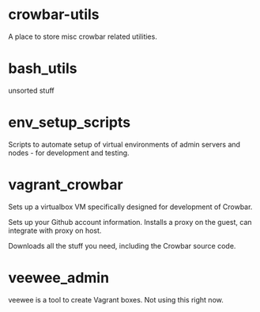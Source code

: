crowbar-utils
=============

A place to store misc crowbar related utilities.

# bash_utils

unsorted stuff

# env_setup_scripts

Scripts to automate setup of virtual environments of admin servers and nodes - for development and testing.

# vagrant_crowbar

Sets up a virtualbox VM specifically designed for development of Crowbar.

Sets up your Github account information.  Installs a proxy on the guest, can integrate with proxy on host.

Downloads all the stuff you need, including the Crowbar source code.

# veewee_admin

veewee is a tool to create Vagrant boxes.  Not using this right now.

